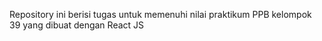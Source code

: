 Repository ini berisi tugas untuk memenuhi nilai praktikum PPB kelompok 39 yang dibuat dengan React JS
